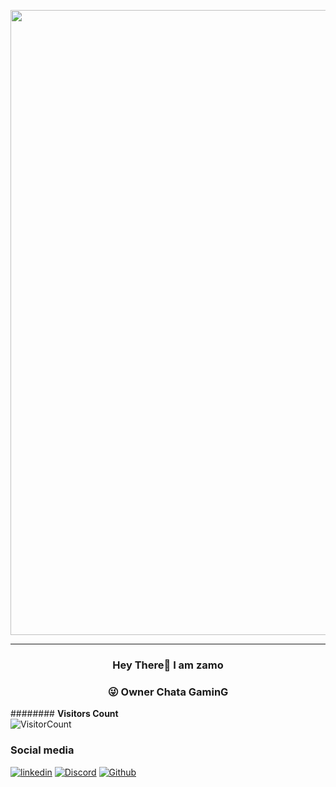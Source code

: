 <p align="center"> 
  <img src="https://cdn.discordapp.com/attachments/983874727825260544/985737565317517312/policenauts-synthwave.gif?size=4096" width="1000" />
</p>


<hr>

<div align="center">
 
</div>
<h3 align="center"> Hey There👋 I am zamo</h1>
<h3 align="center" dir="rtl">Owner Chata GaminG  😜</h3>

                                                              

                                                         


######## **Visitors Count**  
![VisitorCount](https://profile-counter.glitch.me/{Damantha126}/count.svg)

### Social media
[![linkedin](https://skillicons.dev/icons?i=linkedin)](https)
[![Discord](https://skillicons.dev/icons?i=discord)](https)
[![Github](https://skillicons.dev/icons?i=github)](https)
